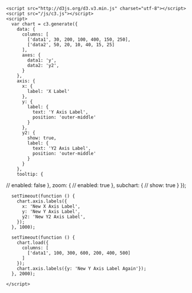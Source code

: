   <div id="chart"></div>

    <script src="http://d3js.org/d3.v3.min.js" charset="utf-8"></script>
    <script src="/js/c3.js"></script>
    <script>
      var chart = c3.generate({
        data: {
          columns: [
            ['data1', 30, 200, 100, 400, 150, 250],
            ['data2', 50, 20, 10, 40, 15, 25]
          ],
          axes: {
            data1: 'y',
            data2: 'y2',
          }
        },
        axis: {
          x: {
            label: 'X Label'
          },
          y: {
            label: {
              text: 'Y Axis Label',
              position: 'outer-middle'
            }
          },
          y2: {
            show: true,
            label: {
              text: 'Y2 Axis Label',
              position: 'outer-middle'
            }
          }
        },
        tooltip: {
//          enabled: false
        },
        zoom: {
//          enabled: true
        },
        subchart: {
//          show: true
        }
      });

      setTimeout(function () {
        chart.axis.labels({
          x: 'New X Axis Label',
          y: 'New Y Axis Label',
          y2: 'New Y2 Axis Label',
        });
      }, 1000);

      setTimeout(function () {
        chart.load({
          columns: [
            ['data1', 100, 300, 600, 200, 400, 500]
          ]
        });
        chart.axis.labels({y: 'New Y Axis Label Again'});
      }, 2000);

    </script>
